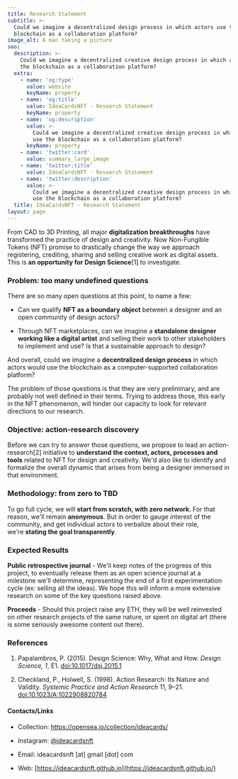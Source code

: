 ```yaml
---
title: Research Statement
subtitle: >-
  Could we imagine a decentralized design process in which actors use the
  blockchain as a collaboration platform?
image_alt: A man taking a picture
seo:
  description: >-
    Could we imagine a decentralized creative design process in which actors use
    the blockchain as a collaboration platform?
  extra:
    - name: 'og:type'
      value: website
      keyName: property
    - name: 'og:title'
      value: IdeaCardsNFT - Research Statement
      keyName: property
    - name: 'og:description'
      value: >-
        Could we imagine a decentralized creative design process in which actors
        use the blockchain as a collaboration platform?
      keyName: property
    - name: 'twitter:card'
      value: summary_large_image
    - name: 'twitter:title'
      value: IdeaCardsNFT - Research Statement
    - name: 'twitter:description'
      value: >-
        Could we imagine a decentralized creative design process in which actors
        use the blockchain as a collaboration platform?
  title: IdeaCardsNFT - Research Statement
layout: page
---
```

From CAD to 3D Printing, all major **digitalization breakthroughs** have transformed the practice of design and creativity. Now Non-Fungible Tokens (NFT) promise to drastically change the way we approach registering, crediting, sharing and selling creative work as digital assets. This is **an opportunity for Design Science**\[1] to investigate.

### Problem: too many undefined questions

There are so many open questions at this point, to name a few:

*   Can we qualify **NFT as a boundary object** between a designer and an open community of design actors?

*   Through NFT marketplaces, can we imagine a **standalone designer working like a digital artist** and selling their work to other stakeholders to implement and use? Is that a sustainable approach to design?

And overall, could we imagine a **decentralized design process** in which actors would use the blockchain as a computer-supported collaboration platform?

The problem of those questions is that they are very preliminary, and are probably not well defined in their terms. Trying to address those, this early in the NFT phenomenon, will hinder our capacity to look for relevant directions to our research.

### Objective: action-research discovery

Before we can try to answer those questions, we propose to lead an action-research\[2] initiative to **understand the context, actors, processes and tools** related to NFT for design and creativity. We'd also like to identify and formalize the overall dynamic that arises from being a designer immersed in that environment.

### Methodology: from zero to TBD

To go full cycle, we will **start from scratch, with zero network**. For that reason, we'll remain **anonymous**. But in order to gauge interest of the community, and get individual actors to verbalize about their role, we're **stating the goal transparently**.

### Expected Results

**Public retrospective journal** - We'll keep notes of the progress of this project, to eventually release them as an open science journal at a milestone we'll determine, representing the end of a first experimentation cycle (ex: selling all the ideas). We hope this will inform a more extensive research on some of the key questions raised above.

**Proceeds** - Should this project raise any ETH, they will be well reinvested on other research projects of the same nature, or spent on digital art (there is some seriously awesome content out there).

### References

1.  Papalambros, P. (2015). Design Science: Why, What and How. *Design Science,* *1*, E1. [doi:10.1017/dsj.2015.1](https://doi.org/10.1017/dsj.2015.1)

2.  Checkland, P., Holwell, S. (1998). Action Research: Its Nature and Validity. *Systemic Practice and Action Research* 11, 9–21. [doi:10.1023/A:1022908820784](https://doi.org/10.1023/A:1022908820784)

#### Contacts/Links

*   Collection: <https://opensea.io/collection/ideacards/>

*   Instagram: [@ideacardsnft](https://www.instagram.com/ideacardsnft/)

*   Email: ideacardsnft \[at] gmail \[dot] com

*   Web: [https://ideacardsnft.github.io](https://ideacardsnft.github.io/)
